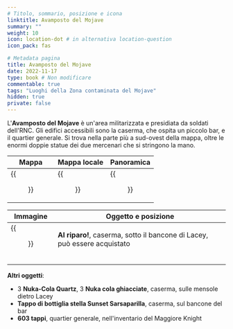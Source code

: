 ```yaml
---
# Titolo, sommario, posizione e icona
linktitle: Avamposto del Mojave
summary: ""
weight: 10
icon: location-dot # in alternativa location-question
icon_pack: fas

# Metadata pagina
title: Avamposto del Mojave
date: 2022-11-17
type: book # Non modificare
commentable: true
tags: "Luoghi della Zona contaminata del Mojave"
hidden: true
private: false
---
```


<div class="fnv">

L'**Avamposto del Mojave** è un'area militarizzata e presidiata da soldati dell'RNC. Gli edifici accessibili sono la caserma, che ospita un piccolo bar, e il quartier generale. Si trova nella parte più a sud-ovest della mappa, oltre le enormi doppie statue dei due mercenari che si stringono la mano.

| Mappa | Mappa locale | Panoramica |
| ----- | ------------ | ---------- |
|  {{<figure src="fnv/Mojave_Outpost_loc.webp">}}     |    {{<figure src="fnv/Mojaveoutpostlocalreal.webp">}}          |  {{<figure src="fnv/FNV_NCROutpostMojave.webp">}}          | 

| Immagine | Oggetto e posizione |
| -------- | ------------------- |
| {{<figure src="fnv/Duck_and_Cover_Mojave_Outpost_barracks.webp">}}         |  **Al riparo!**, caserma, sotto il bancone di Lacey, può essere acquistato                   |
|          |                     |
|          |                     | 
|          |                     |

**Altri oggetti**:
- 3 **Nuka-Cola Quartz**, 3 **Nuka cola ghiacciate**, caserma, sulle mensole dietro Lacey
- **Tappo di bottiglia stella Sunset Sarsaparilla**, caserma, sul bancone del bar
- **603 tappi**, quartier generale, nell'inventario del Maggiore Knight

</div>


